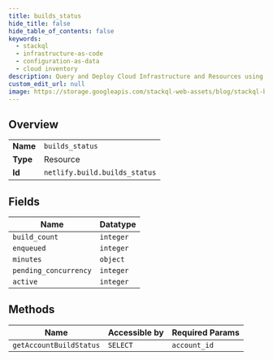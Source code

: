 ```yaml
---
title: builds_status
hide_title: false
hide_table_of_contents: false
keywords:
  - stackql
  - infrastructure-as-code
  - configuration-as-data
  - cloud inventory
description: Query and Deploy Cloud Infrastructure and Resources using SQL
custom_edit_url: null
image: https://storage.googleapis.com/stackql-web-assets/blog/stackql-blog-post-featured-image.png
---
```

  
    

## Overview
<table><tbody>
<tr><td><b>Name</b></td><td><code>builds_status</code></td></tr>
<tr><td><b>Type</b></td><td>Resource</td></tr>
<tr><td><b>Id</b></td><td><code>netlify.build.builds_status</code></td></tr>
</tbody></table>

## Fields
| Name | Datatype |
| ---- | -------- |
| `build_count` | `integer` |
| `enqueued` | `integer` |
| `minutes` | `object` |
| `pending_concurrency` | `integer` |
| `active` | `integer` |
## Methods
| Name | Accessible by | Required Params |
| ---- | ------------- | --------------- |
| `getAccountBuildStatus` | `SELECT` | `account_id` |
